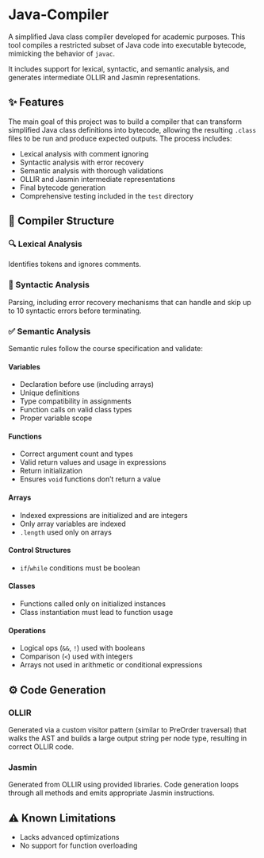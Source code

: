 # Java-Compiler

A simplified Java class compiler developed for academic purposes. This tool compiles a restricted subset of Java code into executable bytecode, mimicking the behavior of `javac`. 

It includes support for lexical, syntactic, and semantic analysis, and generates intermediate OLLIR and Jasmin representations.

## ✨ Features

The main goal of this project was to build a compiler that can transform simplified Java class definitions into bytecode, allowing the resulting `.class` files to be run and produce expected outputs. The process includes:

- Lexical analysis with comment ignoring
- Syntactic analysis with error recovery
- Semantic analysis with thorough validations
- OLLIR and Jasmin intermediate representations
- Final bytecode generation
- Comprehensive testing included in the `test` directory


## 🧩 Compiler Structure

### 🔍 Lexical Analysis
Identifies tokens and ignores comments.

### 📐 Syntactic Analysis
Parsing, including error recovery mechanisms that can handle and skip up to 10 syntactic errors before terminating.

### ✅ Semantic Analysis
Semantic rules follow the course specification and validate:

#### Variables
- Declaration before use (including arrays)
- Unique definitions
- Type compatibility in assignments
- Function calls on valid class types
- Proper variable scope

#### Functions
- Correct argument count and types
- Valid return values and usage in expressions
- Return initialization
- Ensures `void` functions don’t return a value

#### Arrays
- Indexed expressions are initialized and are integers
- Only array variables are indexed
- `.length` used only on arrays

#### Control Structures
- `if`/`while` conditions must be boolean

#### Classes
- Functions called only on initialized instances
- Class instantiation must lead to function usage

#### Operations
- Logical ops (`&&`, `!`) used with booleans
- Comparison (`<`) used with integers
- Arrays not used in arithmetic or conditional expressions

## ⚙️ Code Generation

### OLLIR
Generated via a custom visitor pattern (similar to PreOrder traversal) that walks the AST and builds a large output string per node type, resulting in correct OLLIR code.

### Jasmin
Generated from OLLIR using provided libraries. Code generation loops through all methods and emits appropriate Jasmin instructions.

## ⚠️ Known Limitations

- Lacks advanced optimizations
- No support for function overloading
